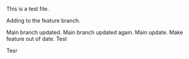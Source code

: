 This is a test file.

Adding to the feature branch.

Main branch updated.
Main branch updated again.
Main update.
Make feature out of date.
Test

Tesr